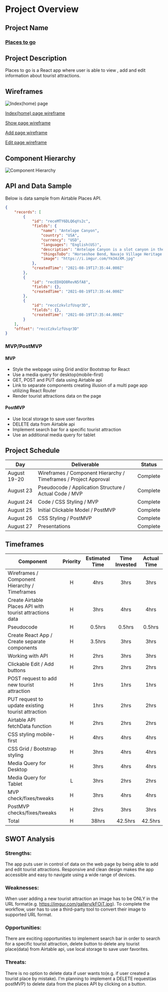 # Project Overview

## Project Name

### [Places to go](https://places-to-go.netlify.app/)

## Project Description

Places to go is a React app where user is able to view , add and edit information about tourist attractions. 


## Wireframes

![Index(home) page](https://i.imgur.com/od04C9m.png)

[Index(home) page wireframe](https://whimsical.com/places-to-go-wireframes-index-page-Nyq2t9Um9q34gkGe7a1UFB)

[Show page wireframe](https://whimsical.com/places-to-go-wireframes-show-page-6UdyDQj11g4XbEhb6hZpQZ)

[Add page wireframe](https://whimsical.com/places-to-go-wireframes-add-page-CqGKDv2cZtXY8WbsPPaNDB)

[Edit page wireframe](https://whimsical.com/places-to-go-wireframes-edit-page-SAbjG6sWs9YSkB7R6wSBvU)


## Component Hierarchy

![Component Hierarchy](https://i.imgur.com/Dooshmm.png)


## API and Data Sample

Below is data sample from Airtable Places API.

```json
{
    "records": [
        {
            "id": "receMTY6DLQ6qYs2c",
            "fields": {
                "name": "Antelope Canyon",
                "country": "USA",
                "currency": "USD",
                "languages": "English(US)",
                "description": "Antelope Canyon is a slot canyon in the American Southwest, on Navajo land east of Page, Arizona. It includes two separate, scenic slot canyon section...",
                "thingsToDo": "Horseshoe Bend, Navajo Village Heritage Center, Glen Canyon Dam Overlook, Waterholes Canyon, Lower Antelope Canyon, Glen Canyon National ...",
                "image": "https://i.imgur.com/Ym34zXM.jpg"
            },
            "createdTime": "2021-08-19T17:35:44.000Z"
        },
        {
            "id": "recEDXQO8RevN5fA8",
            "fields": {},
            "createdTime": "2021-08-19T17:35:44.000Z"
        },
        {
            "id": "reccCzkvlzfUsqr3D",
            "fields": {},
            "createdTime": "2021-08-19T17:35:44.000Z"
        }
    ],
    "offset": "reccCzkvlzfUsqr3D"
}
```


### MVP/PostMVP 

#### MVP 

- Style the webpage using Grid and/or Bootstrap for React
- Use a media query for desktop(mobile-first)
- GET, POST and PUT data using Airtable api
- Link to separate components creating illusion of a multi page app utilizing React Router
- Render tourist attractions data on the page 

#### PostMVP  

- Use local storage to save user favorites
- DELETE data from Airtable api
- Implement search bar for a specific tourist attraction
- Use an additional media query for tablet


## Project Schedule

| Day          | Deliverable                                                               | Status       |
| ------------ | ------------------------------------------------------------------------- | ------------ |
| August 19-20 | Wireframes / Component Hierarchy / Timeframes / Project Approval          |   Complete   |
| August 23    | Pseudocode / Application Structure / Actual Code / MVP                    |   Complete   |
| August 24    | Code / CSS Styling / MVP                                                  |   Complete   |
| August 25    | Initial Clickable Model / PostMVP                                         |   Complete   |
| August 26    | CSS Styling / PostMVP                                                     |   Complete   |
| August 27    | Presentations                                                             |   Complete   |


## Timeframes

| Component                                                | Priority | Estimated Time | Time Invested | Actual Time |
| -------------------------------------------------------- | :------: | :------------: | :-----------: | :---------: |
| Wireframes / Component Hierarchy / Timeframes            |    H     |      4hrs      |     3hrs      |     3hrs    |
| Create Airtable Places API with tourist attractions data |    H     |      3hrs      |     4hrs      |     4hrs    |
| Pseudocode                                               |    H     |    0.5hrs      |   0.5hrs      |   0.5hrs    |
| Create React App / Create separate components            |    H     |    3.5hrs      |     3hrs      |     3hrs    |
| Working with API                                         |    H     |      2hrs      |     3hrs      |     3hrs    |
| Clickable Edit / Add buttons                             |    H     |      2hrs      |     2hrs      |     2hrs    |
| POST request to add new tourist attraction               |    H     |      1hrs      |     1hrs      |     1hrs    |
| PUT request to update existing tourist attraction        |    H     |      1hrs      |     2hrs      |     2hrs    |
| Airtable API fetchData function                          |    H     |      2hrs      |     2hrs      |     2hrs    |
| CSS styling mobile-first                                 |    H     |      4hrs      |     4hrs      |     4hrs    |
| CSS Grid / Bootstrap styling                             |    H     |      3hrs      |     4hrs      |     4hrs    |
| Media Query for Desktop                                  |    H     |      3hrs      |     4hrs      |     4hrs    |
| Media Query for Tablet                                   |    L     |      3hrs      |     2hrs      |     2hrs    |
| MVP check/fixes/tweaks                                   |    H     |      3hrs      |     4hrs      |     4hrs    |
| PostMVP checks/fixes/tweaks                              |    H     |      2hrs      |     3hrs      |     3hrs    |
| Total                                                    |    H     |     38hrs      |   42.5hrs     |  42.5hrs    |


## SWOT Analysis

### Strengths:
The app puts user in control of data on the web page by being able to add and edit tourist attractions.
Responsive and clean design makes the app accessible and easy to navigate using a wide range of devices.

### Weaknesses:
When user adding a new tourist attraction an image has to be ONLY in the URL format(e.g. https://imgur.com/gallery/kFOiT.jpg).
To complete the workflow, user has to use a third-party tool to convert their image to supported URL format.

### Opportunities:
There are exciting opportunities to implement search bar in order to search for a specific tourist attraction, delete button to delete any tourist place(data) from Airtable api, use local storage to save user favorites.

### Threats:
There is no option to delete data if user wants to(e.g. if user created a tourist place by mistake).
I'm planning to implement a DELETE request(as postMVP) to delete data from the places API by clicking on a button.
 
